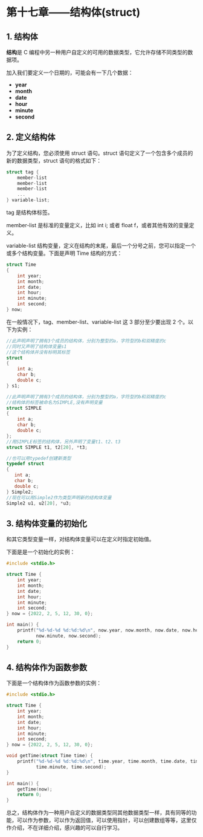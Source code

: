# 第十七章——结构体(struct)

## 1. 结构体

**结构**是 C 编程中另一种用户自定义的可用的数据类型，它允许存储不同类型的数据项。

加入我们要定义一个日期的，可能会有一下几个数据：

- **year**
- **month**
- **date**
- **hour**
- **minute**
- **second**

## 2. 定义结构体
为了定义结构，您必须使用 struct 语句。struct 语句定义了一个包含多个成员的新的数据类型，struct 语句的格式如下：

```c
struct tag {
    member-list
    member-list
    member-list
    ...
} variable-list;
```

tag 是结构体标签。

member-list 是标准的变量定义，比如 int i; 或者 float f，或者其他有效的变量定义。

variable-list 结构变量，定义在结构的末尾，最后一个分号之前，您可以指定一个或多个结构变量。下面是声明 Time 结构的方式：

```c
struct Time
{
    int year;
    int month;
    int date;
    int hour;
    int minute;
    int second;
} now;
```

在一般情况下，tag、member-list、variable-list 这 3 部分至少要出现 2 个。以下为实例：

```c
//此声明声明了拥有3个成员的结构体，分别为整型的a，字符型的b和双精度的c
//同时又声明了结构体变量s1
//这个结构体并没有标明其标签
struct 
{
    int a;
    char b;
    double c;
} s1;
```

```c
//此声明声明了拥有3个成员的结构体，分别为整型的a，字符型的b和双精度的c
//结构体的标签被命名为SIMPLE,没有声明变量
struct SIMPLE
{
    int a;
    char b;
    double c;
};
//用SIMPLE标签的结构体，另外声明了变量t1、t2、t3
struct SIMPLE t1, t2[20], *t3;
 ```

 ```c
//也可以用typedef创建新类型
typedef struct
{
    int a;
    char b;
    double c; 
} Simple2;
//现在可以用Simple2作为类型声明新的结构体变量
Simple2 u1, u2[20], *u3;
```

## 3. 结构体变量的初始化

和其它类型变量一样，对结构体变量可以在定义时指定初始值。

下面是是一个初始化的实例：

```c
#include <stdio.h>

struct Time {
    int year;
    int month;
    int date;
    int hour;
    int minute;
    int second;
} now = {2022, 2, 5, 12, 30, 0};

int main() {
    printf("%d-%d-%d %d:%d:%d\n", now.year, now.month, now.date, now.hour,
           now.minute, now.second);
    return 0;
}
```

## 4. 结构体作为函数参数

下面是一个结构体作为函数参数的实例：

```c
#include <stdio.h>

struct Time {
    int year;
    int month;
    int date;
    int hour;
    int minute;
    int second;
} now = {2022, 2, 5, 12, 30, 0};

void getTime(struct Time time) {
    printf("%d-%d-%d %d:%d:%d\n", time.year, time.month, time.date, time.hour,
           time.minute, time.second);
}

int main() {
    getTime(now);
    return 0;
}
```

总之，结构体作为一种用户自定义的数据类型同其他数据类型一样，具有同等的功能，可以作为参数，可以作为返回值，可以使用指针，可以创建数组等等，这里仅作介绍，不在详细介绍，感兴趣的可以自行学习。